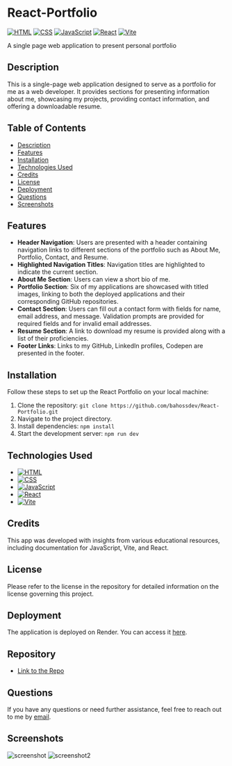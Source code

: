 # React-Portfolio
[![HTML](https://img.shields.io/badge/HTML5-E34F26?style=for-the-badge&logo=html5&logoColor=white)](https://developer.mozilla.org/en-US/docs/Web/Guide/HTML/HTML5)
[![CSS](https://img.shields.io/badge/CSS3-1572B6?style=for-the-badge&logo=css3&logoColor=white)](https://developer.mozilla.org/en-US/docs/Web/CSS)
[![JavaScript](https://img.shields.io/badge/JavaScript-F7DF1E?style=for-the-badge&logo=javascript&logoColor=black)](https://developer.mozilla.org/en-US/docs/Web/JavaScript)
[![React](https://img.shields.io/badge/React-61DAFB?style=for-the-badge&logo=react&logoColor=white)](https://reactjs.org/)
[![Vite](https://img.shields.io/badge/Vite-646CFF?style=for-the-badge&logo=vite&logoColor=white)](https://vitejs.dev/)

A single page web application to present personal portfolio

## Description
This is a single-page web application designed to serve as a portfolio for me as a web developer. It provides sections for presenting information about me, showcasing my projects, providing contact information, and offering a downloadable resume.



## Table of Contents

- [Description](#description)
- [Features](#features)
- [Installation](#installation)
- [Technologies Used](#technologies-used)
- [Credits](#credits)
- [License](#license)
- [Deployment](#deployment)
- [Questions](#questions)
- [Screenshots](#screenshots)

## Features

*   **Header Navigation**: Users are presented with a header containing navigation links to different sections of the portfolio such as About Me, Portfolio, Contact, and Resume.
*   **Highlighted Navigation Titles**: Navigation titles are highlighted to indicate the current section.
*   **About Me Section**: Users can view a short bio of me.
*   **Portfolio Section**: Six of my applications are showcased with titled images, linking to both the deployed applications and their corresponding GitHub repositories.
*   **Contact Section**: Users can fill out a contact form with fields for name, email address, and message. Validation prompts are provided for required fields and for invalid email addresses.
*   **Resume Section**: A link to download my resume is provided along with a list of their proficiencies.
*   **Footer Links**: Links to my GitHub, LinkedIn profiles, Codepen are presented in the footer.


## Installation

Follow these steps to set up the React Portfolio on your local machine:

1.  Clone the repository: `git clone https://github.com/bahossdev/React-Portfolio.git`
2.  Navigate to the project directory.
3.  Install dependencies: `npm install`
4.  Start the development server: `npm run dev`


## Technologies Used

- [![HTML](https://img.shields.io/badge/HTML5-E34F26?style=for-the-badge&logo=html5&logoColor=white)](https://developer.mozilla.org/en-US/docs/Web/Guide/HTML/HTML5)
- [![CSS](https://img.shields.io/badge/CSS3-1572B6?style=for-the-badge&logo=css3&logoColor=white)](https://developer.mozilla.org/en-US/docs/Web/CSS)
- [![JavaScript](https://img.shields.io/badge/JavaScript-F7DF1E?style=for-the-badge&logo=javascript&logoColor=black)](https://developer.mozilla.org/en-US/docs/Web/JavaScript)
- [![React](https://img.shields.io/badge/React-61DAFB?style=for-the-badge&logo=react&logoColor=white)](https://reactjs.org/)
- [![Vite](https://img.shields.io/badge/Vite-646CFF?style=for-the-badge&logo=vite&logoColor=white)](https://vitejs.dev/)

## Credits

This app was developed with insights from various educational resources, including documentation for JavaScript, Vite, and React.


## License

Please refer to the license in the repository for detailed information on the license governing this project.

## Deployment

The application is deployed on Render. You can access it [here](https://main--aesthetic-strudel-7e37c2.netlify.app/).

## Repository

- [Link to the Repo](https://github.com/bahossdev/React-Portfolio.git)

## Questions

If you have any questions or need further assistance, feel free to reach out to me by [email](mailto:bahoss.dev@gmail.com).

## Screenshots
![screenshot](https://github.com/bahossdev/React-Portfolio/assets/148646212/866533c2-8115-45f6-a639-e177516f6bec)
![screenshot2](https://github.com/bahossdev/React-Portfolio/assets/148646212/01bf0494-99bf-4b04-abb0-935102f11b49)
